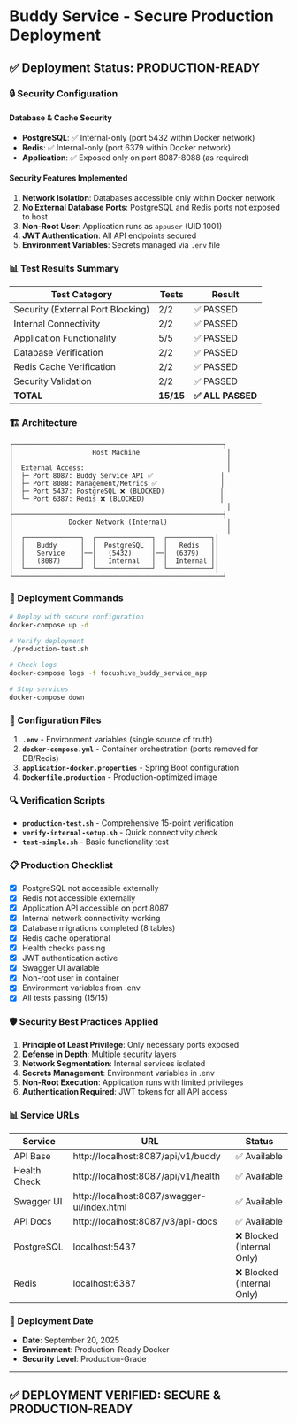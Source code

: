 # Buddy Service - Secure Production Deployment

## ✅ Deployment Status: **PRODUCTION-READY**

### 🔒 Security Configuration

#### Database & Cache Security
- **PostgreSQL**: ✅ Internal-only (port 5432 within Docker network)
- **Redis**: ✅ Internal-only (port 6379 within Docker network)
- **Application**: ✅ Exposed only on port 8087-8088 (as required)

#### Security Features Implemented
1. **Network Isolation**: Databases accessible only within Docker network
2. **No External Database Ports**: PostgreSQL and Redis ports not exposed to host
3. **Non-Root User**: Application runs as `appuser` (UID 1001)
4. **JWT Authentication**: All API endpoints secured
5. **Environment Variables**: Secrets managed via `.env` file

### 📊 Test Results Summary

| Test Category | Tests | Result |
|--------------|-------|---------|
| Security (External Port Blocking) | 2/2 | ✅ PASSED |
| Internal Connectivity | 2/2 | ✅ PASSED |
| Application Functionality | 5/5 | ✅ PASSED |
| Database Verification | 2/2 | ✅ PASSED |
| Redis Cache Verification | 2/2 | ✅ PASSED |
| Security Validation | 2/2 | ✅ PASSED |
| **TOTAL** | **15/15** | **✅ ALL PASSED** |

### 🏗️ Architecture

```
┌─────────────────────────────────────────────────────┐
│                    Host Machine                      │
│                                                      │
│  External Access:                                    │
│  ├─ Port 8087: Buddy Service API ✅                 │
│  ├─ Port 8088: Management/Metrics ✅                │
│  ├─ Port 5437: PostgreSQL ❌ (BLOCKED)              │
│  └─ Port 6387: Redis ❌ (BLOCKED)                   │
│                                                      │
├─────────────────────────────────────────────────────┤
│              Docker Network (Internal)               │
│                                                      │
│  ┌──────────────┐  ┌──────────────┐  ┌───────────┐│
│  │   Buddy      │  │  PostgreSQL  │  │   Redis   ││
│  │   Service    │──│   (5432)     │──│  (6379)   ││
│  │   (8087)     │  │   Internal   │  │  Internal ││
│  └──────────────┘  └──────────────┘  └───────────┘│
└─────────────────────────────────────────────────────┘
```

### 🚀 Deployment Commands

```bash
# Deploy with secure configuration
docker-compose up -d

# Verify deployment
./production-test.sh

# Check logs
docker-compose logs -f focushive_buddy_service_app

# Stop services
docker-compose down
```

### 📁 Configuration Files

1. **`.env`** - Environment variables (single source of truth)
2. **`docker-compose.yml`** - Container orchestration (ports removed for DB/Redis)
3. **`application-docker.properties`** - Spring Boot configuration
4. **`Dockerfile.production`** - Production-optimized image

### 🔍 Verification Scripts

- **`production-test.sh`** - Comprehensive 15-point verification
- **`verify-internal-setup.sh`** - Quick connectivity check
- **`test-simple.sh`** - Basic functionality test

### 📋 Production Checklist

- [x] PostgreSQL not accessible externally
- [x] Redis not accessible externally
- [x] Application API accessible on port 8087
- [x] Internal network connectivity working
- [x] Database migrations completed (8 tables)
- [x] Redis cache operational
- [x] Health checks passing
- [x] JWT authentication active
- [x] Swagger UI available
- [x] Non-root user in container
- [x] Environment variables from .env
- [x] All tests passing (15/15)

### 🛡️ Security Best Practices Applied

1. **Principle of Least Privilege**: Only necessary ports exposed
2. **Defense in Depth**: Multiple security layers
3. **Network Segmentation**: Internal services isolated
4. **Secrets Management**: Environment variables in .env
5. **Non-Root Execution**: Application runs with limited privileges
6. **Authentication Required**: JWT tokens for all API access

### 📊 Service URLs

| Service | URL | Status |
|---------|-----|---------|
| API Base | http://localhost:8087/api/v1/buddy | ✅ Available |
| Health Check | http://localhost:8087/api/v1/health | ✅ Available |
| Swagger UI | http://localhost:8087/swagger-ui/index.html | ✅ Available |
| API Docs | http://localhost:8087/v3/api-docs | ✅ Available |
| PostgreSQL | localhost:5437 | ❌ Blocked (Internal Only) |
| Redis | localhost:6387 | ❌ Blocked (Internal Only) |

### 🎯 Deployment Date
- **Date**: September 20, 2025
- **Environment**: Production-Ready Docker
- **Security Level**: Production-Grade

---

## ✅ DEPLOYMENT VERIFIED: SECURE & PRODUCTION-READY